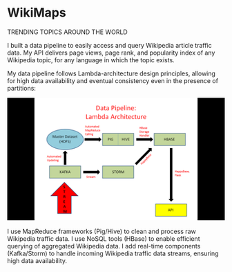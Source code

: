 # WikiMaps
TRENDING TOPICS AROUND THE WORLD


I built a data pipeline to easily access and query Wikipedia article traffic data. My API delivers page views, page rank, and popularity index of any Wikipedia topic, for any language in which the topic exists. 

My data pipeline follows Lambda-architecture design principles, allowing for high data availability and eventual consistency even in the presence of partitions: 

![alt tag](images/Data_Pipeline.png "Data Pipeline")

I use MapReduce frameworks (Pig/Hive) to clean and process raw Wikipedia traffic data. I use NoSQL tools (HBase) to enable efficient querying of aggregated Wikipedia data. I add real-time components (Kafka/Storm) to handle incoming Wikipedia traffic data streams, ensuring high data availability.



























